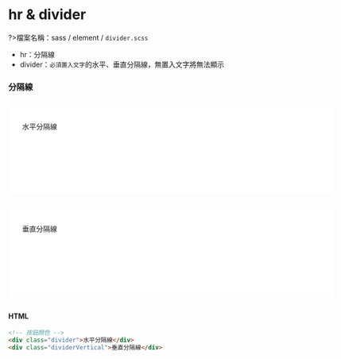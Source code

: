 # hr & divider

?>檔案名稱：sass / element / `divider.scss`

- hr：分隔線
- divider：`必須置入文字`的水平、垂直分隔線，無置入文字將無法顯示

<!-- panels:start -->
 <h3>分隔線</h3>
<!-- 水平分隔線 -->
<section class="section">
  <div class="divider">水平分隔線</div>
</section>
<!-- 垂直分隔線 -->
<section class="section">
  <div class="dividerVertical">垂直分隔線</div>
</section>

<!-- panels:end -->
<!-- tabs:start -->

#### **HTML**

```html
<!-- 按鈕顏色 -->
<div class="divider">水平分隔線</div>
<div class="dividerVertical">垂直分隔線</div>
```

<!-- tabs:end -->
<link rel="stylesheet" href="https://hywebu00.github.io/HyUI_v4.0/css/style.css" />
<style>  
  .section{
  width: 600px;
  margin: 30px auto;
  height: 120px;
  padding: 2em;
  background: #fff;
  position: relative;
    }
    
</style>
